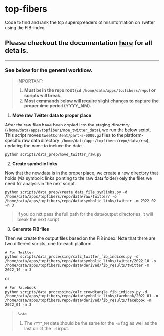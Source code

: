 # top-fibers
Code to find and rank the top superspreaders of misinformation on Twitter using the FIB-index.

## Please checkout the documentation [here](https://www.matthewdeverna.com/top-FIBers/) for all details.

---


### See below for the general workflow.


> IMPORTANT:
> 1. **Must be in the repo root (`cd /home/data/apps/topfibers/repo`) or scripts will break.**
> 2. **Most commands below will require slight changes to capture the proper time period (YYYY_MM).**

1. **Move raw Twitter data to proper place**

After the raw files have been copied into the staging directory (`/home/data/apps/topfibers/moe_twitter_data`), we run the below script. This script moves `tweetContent/part-m-0000.gz` files to the platform-specific raw data directory (`/home/data/apps/topfibers/repo/data/raw`), updating the name to include the date.

```shell
python scripts/data_prep/move_twitter_raw.py
```

2. **Create symbolic links**

Now that the new data is in the proper place, we create a new directory that holds (via symbolic links pointing to the raw data folder) only the files we need for analysis in the next script.

```shell
python scripts/data_prep/create_data_file_symlinks.py -d /home/data/apps/topfibers/repo/data/raw/twitter/ -o /home/data/apps/topfibers/repo/data/symbolic_links/twitter -m 2022_02 -n 3
```
> If you do not pass the full path for the data/output directories, it will break the next script

3. **Generate FIB files**

Then we create the output files based on the FIB index. Note that there are two different scripts, one for each platform.

```shell
# For Twitter
python scripts/data_processing/calc_twitter_fib_indices.py -d /home/data/apps/topfibers/repo/data/symbolic_links/twitter/2022_10 -o /home/data/apps/topfibers/repo/data/derived/fib_results/twitter -m 2022_10 -n 3
```

or

```shell
# For Facebook
python scripts/data_processing/calc_crowdtangle_fib_indices.py -d /home/data/apps/topfibers/repo/data/symbolic_links/facebook/2022_01 -o /home/data/apps/topfibers/repo/data/derived/fib_results/facebook -m 2022_01 -n 3
```

> Note
> 1. The `YYYY_MM` date should be the same for the `-m` flag as well as the last dir of the `-d` input.


